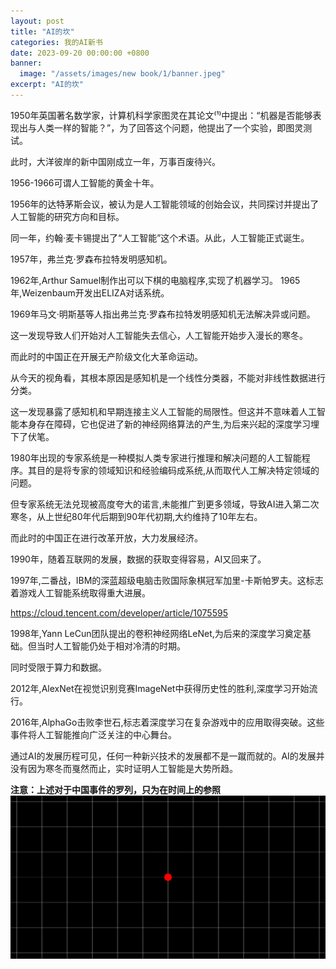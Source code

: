 ```yaml
---
layout: post
title: "AI的坎"
categories: 我的AI新书
date: 2023-09-20 00:00:00 +0800
banner:
  image: "/assets/images/new book/1/banner.jpeg"
excerpt: "AI的坎"
---
```




​1950年英国著名数学家，计算机科学家图灵在其论文⁽¹⁾中提出：“机器是否能够表现出与人类一样的智能？”，为了回答这个问题，他提出了一个实验，即图灵测试。  

此时，大洋彼岸的新中国刚成立一年，万事百废待兴。  

1956-1966可谓人工智能的黄金十年。  

1956年的达特茅斯会议，被认为是人工智能领域的创始会议，共同探讨并提出了人工智能的研究方向和目标。  

同一年，约翰·麦卡锡提出了“人工智能”这个术语。从此，人工智能正式诞生。

1957年，弗兰克·罗森布拉特发明感知机。

1962年,Arthur Samuel制作出可以下棋的电脑程序,实现了机器学习。
1965年,Weizenbaum开发出ELIZA对话系统。

1969年马文·明斯基等人指出弗兰克·罗森布拉特发明感知机无法解决异或问题。

这一发现导致人们开始对人工智能失去信心，人工智能开始步入漫长的寒冬。

而此时的中国正在开展无产阶级文化大革命运动。

从今天的视角看，其根本原因是感知机是一个线性分类器，不能对非线性数据进行分类。

这一发现暴露了感知机和早期连接主义人工智能的局限性。但这并不意味着人工智能本身存在障碍，它也促进了新的神经网络算法的产生,为后来兴起的深度学习埋下了伏笔。

1980年出现的专家系统是一种模拟人类专家进行推理和解决问题的人工智能程序。其目的是将专家的领域知识和经验编码成系统,从而取代人工解决特定领域的问题。

但专家系统无法兑现被高度夸大的诺言,未能推广到更多领域，导致AI进入第二次寒冬，从上世纪80年代后期到90年代初期,大约维持了10年左右。

而此时的中国正在进行改革开放，大力发展经济。

1990年，随着互联网的发展，数据的获取变得容易，AI又回来了。

1997年,二番战，IBM的深蓝超级电脑击败国际象棋冠军加里-卡斯帕罗夫。这标志着游戏人工智能系统取得重大进展。

https://cloud.tencent.com/developer/article/1075595


1998年,Yann LeCun团队提出的卷积神经网络LeNet,为后来的深度学习奠定基础。但当时人工智能仍处于相对冷清的时期。

同时受限于算力和数据。


2012年,AlexNet在视觉识别竞赛ImageNet中获得历史性的胜利,深度学习开始流行。

2016年,AlphaGo击败李世石,标志着深度学习在复杂游戏中的应用取得突破。这些事件将人工智能推向广泛关注的中心舞台。

通过AI的发展历程可见，任何一种新兴技术的发展都不是一蹴而就的。AI的发展并没有因为寒冬而戛然而止，实时证明人工智能是大势所趋。

**注意：上述对于中国事件的罗列，只为在时间上的参照**
<img src="/assets/gif/2D.gif?raw=true" loop autoplay>

